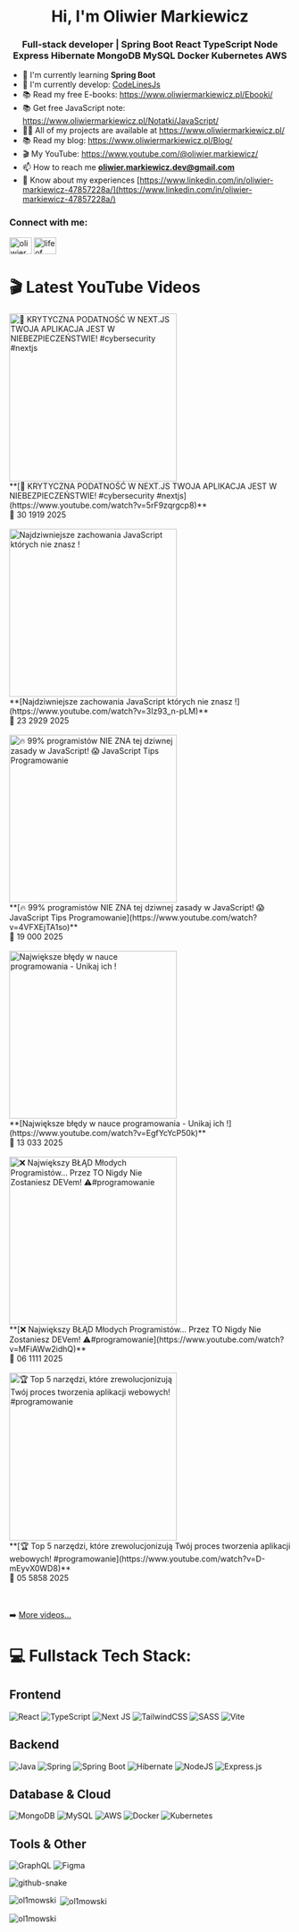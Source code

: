 <h1 align="center">Hi, I'm Oliwier Markiewicz</h1>
<h3 align="center">Full-stack developer | Spring Boot React TypeScript Node Express Hibernate MongoDB MySQL Docker Kubernetes AWS</h3>

- 🌱 I'm currently learning **Spring Boot**
- 🌱 I'm currently develop: [CodeLinesJs](https://github.com/ol1mowski/CodeLinesJS)
- 📚 Read my free E-books: https://www.oliwiermarkiewicz.pl/Ebooki/
- 📚 Get free JavaScript note: https://www.oliwiermarkiewicz.pl/Notatki/JavaScript/
- 👨‍💻 All of my projects are available at https://www.oliwiermarkiewicz.pl/
- 📚 Read my blog: https://www.oliwiermarkiewicz.pl/Blog/
- 🎬 My YouTube: https://www.youtube.com/@oliwier.markiewicz/
- 📫 How to reach me **oliwier.markiewicz.dev@gmail.com**
- 📄 Know about my experiences [https://www.linkedin.com/in/oliwier-markiewicz-47857228a/](https://www.linkedin.com/in/oliwier-markiewicz-47857228a/)

<h3 align="left">Connect with me:</h3>
<p align="left">
<a href="https://www.linkedin.com/in/oliwier-markiewicz-47857228a/" target="blank"><img align="center" src="https://raw.githubusercontent.com/rahuldkjain/github-profile-readme-generator/master/src/images/icons/Social/linked-in-alt.svg" alt="oliwier markiewicz" height="30" width="40" /></a>
<a href="https://www.youtube.com/channel/UCTNFKRALTZoSQS6mDOuDs2Q" target="blank"><img align="center" src="https://raw.githubusercontent.com/rahuldkjain/github-profile-readme-generator/master/src/images/icons/Social/youtube.svg" alt="life of code" height="30" width="40" /></a>

# 🎬 Latest YouTube Videos
<!-- YOUTUBE:START --><a href="https://www.youtube.com/watch?v=5rF9zqrgcp8"><img src="https://img.youtube.com/vi/$video_id/mqdefault.jpg" alt="🚨 KRYTYCZNA PODATNOŚĆ W NEXT.JS TWOJA APLIKACJA JEST W NIEBEZPIECZEŃSTWIE! #cybersecurity #nextjs" width="300"/></a><br/>**[🚨 KRYTYCZNA PODATNOŚĆ W NEXT.JS TWOJA APLIKACJA JEST W NIEBEZPIECZEŃSTWIE! #cybersecurity #nextjs](https://www.youtube.com/watch?v=5rF9zqrgcp8)**<br/>📅 30 1919 2025<br/><br/><a href="https://www.youtube.com/watch?v=3Iz93_n-pLM"><img src="https://img.youtube.com/vi/$video_id/mqdefault.jpg" alt="Najdziwniejsze zachowania JavaScript których nie znasz !" width="300"/></a><br/>**[Najdziwniejsze zachowania JavaScript których nie znasz !](https://www.youtube.com/watch?v=3Iz93_n-pLM)**<br/>📅 23 2929 2025<br/><br/><a href="https://www.youtube.com/watch?v=4VFXEjTA1so"><img src="https://img.youtube.com/vi/$video_id/mqdefault.jpg" alt="🔥 99% programistów NIE ZNA tej dziwnej zasady w JavaScript! 😱 JavaScript Tips Programowanie" width="300"/></a><br/>**[🔥 99% programistów NIE ZNA tej dziwnej zasady w JavaScript! 😱 JavaScript Tips Programowanie](https://www.youtube.com/watch?v=4VFXEjTA1so)**<br/>📅 19 000 2025<br/><br/><a href="https://www.youtube.com/watch?v=EgfYcYcP50k"><img src="https://img.youtube.com/vi/$video_id/mqdefault.jpg" alt="Największe błędy w nauce programowania - Unikaj ich !" width="300"/></a><br/>**[Największe błędy w nauce programowania - Unikaj ich !](https://www.youtube.com/watch?v=EgfYcYcP50k)**<br/>📅 13 033 2025<br/><br/><a href="https://www.youtube.com/watch?v=MFiAWw2idhQ"><img src="https://img.youtube.com/vi/$video_id/mqdefault.jpg" alt="❌ Największy BŁĄD Młodych Programistów… Przez TO Nigdy Nie Zostaniesz DEVem! ⚠️#programowanie" width="300"/></a><br/>**[❌ Największy BŁĄD Młodych Programistów… Przez TO Nigdy Nie Zostaniesz DEVem! ⚠️#programowanie](https://www.youtube.com/watch?v=MFiAWw2idhQ)**<br/>📅 06 1111 2025<br/><br/><a href="https://www.youtube.com/watch?v=D-mEyvX0WD8"><img src="https://img.youtube.com/vi/$video_id/mqdefault.jpg" alt="🏆 Top 5 narzędzi, które zrewolucjonizują Twój proces tworzenia aplikacji webowych! #programowanie" width="300"/></a><br/>**[🏆 Top 5 narzędzi, które zrewolucjonizują Twój proces tworzenia aplikacji webowych! #programowanie](https://www.youtube.com/watch?v=D-mEyvX0WD8)**<br/>📅 05 5858 2025<br/><br/><!-- YOUTUBE:END -->

<br/>

➡️ [More videos...](https://www.youtube.com/@oliwier.markiewicz/)

# 💻 Fullstack Tech Stack:

## Frontend
![React](https://img.shields.io/badge/react-%2320232a.svg?style=for-the-badge&logo=react&logoColor=%2361DAFB)
![TypeScript](https://img.shields.io/badge/typescript-%23007ACC.svg?style=for-the-badge&logo=typescript&logoColor=white)
![Next JS](https://img.shields.io/badge/Next-black?style=for-the-badge&logo=next.js&logoColor=white)
![TailwindCSS](https://img.shields.io/badge/tailwindcss-%2338B2AC.svg?style=for-the-badge&logo=tailwind-css&logoColor=white)
![SASS](https://img.shields.io/badge/SASS-hotpink.svg?style=for-the-badge&logo=SASS&logoColor=white)
![Vite](https://img.shields.io/badge/vite-%23646CFF.svg?style=for-the-badge&logo=vite&logoColor=white)

## Backend
![Java](https://img.shields.io/badge/java-%23ED8B00.svg?style=for-the-badge&logo=openjdk&logoColor=white)
![Spring](https://img.shields.io/badge/spring-%236DB33F.svg?style=for-the-badge&logo=spring&logoColor=white)
![Spring Boot](https://img.shields.io/badge/Spring%20Boot-6DB33F?style=for-the-badge&logo=spring-boot&logoColor=white)
![Hibernate](https://img.shields.io/badge/Hibernate-59666C?style=for-the-badge&logo=Hibernate&logoColor=white)
![NodeJS](https://img.shields.io/badge/node.js-6DA55F?style=for-the-badge&logo=node.js&logoColor=white)
![Express.js](https://img.shields.io/badge/express.js-%23404d59.svg?style=for-the-badge&logo=express&logoColor=%2361DAFB)

## Database & Cloud
![MongoDB](https://img.shields.io/badge/MongoDB-%234ea94b.svg?style=for-the-badge&logo=mongodb&logoColor=white)
![MySQL](https://img.shields.io/badge/mysql-%2300f.svg?style=for-the-badge&logo=mysql&logoColor=white)
![AWS](https://img.shields.io/badge/AWS-%23FF9900.svg?style=for-the-badge&logo=amazon-aws&logoColor=white)
![Docker](https://img.shields.io/badge/docker-%230db7ed.svg?style=for-the-badge&logo=docker&logoColor=white)
![Kubernetes](https://img.shields.io/badge/kubernetes-%23326ce5.svg?style=for-the-badge&logo=kubernetes&logoColor=white)

## Tools & Other
![GraphQL](https://img.shields.io/badge/-GraphQL-E10098?style=for-the-badge&logo=graphql&logoColor=white)
![Figma](https://img.shields.io/badge/figma-%23F24E1E.svg?style=for-the-badge&logo=figma&logoColor=white)

<picture>
  <source media="(prefers-color-scheme: dark)" srcset="https://raw.githubusercontent.com/tobiasmeyhoefer/tobiasmeyhoefer/output/github-snake-dark.svg" />
  <source media="(prefers-color-scheme: light)" srcset="https://raw.githubusercontent.com/tobiasmeyhoefer/tobiasmeyhoefer/output/github-snake.svg" />
  <img alt="github-snake" src="https://raw.githubusercontent.com/tobiasmeyhoefer/tobiasmeyhoefer/output/github-snake.svg" />
</picture>

</p>
<p><img align="left" src="https://github-readme-stats.vercel.app/api/top-langs?username=ol1mowski&show_icons=true&locale=en&layout=compact" alt="ol1mowski" /></p>
<p>&nbsp;<img align="center" src="https://github-readme-stats.vercel.app/api?username=ol1mowski&show_icons=true&locale=en" alt="ol1mowski" /></p>
<p><img align="center" src="https://github-readme-streak-stats.herokuapp.com/?user=ol1mowski&" alt="ol1mowski" /></p>

